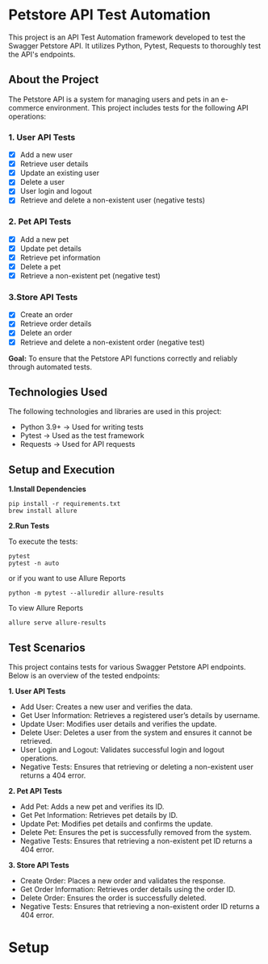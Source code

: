 # Petstore API Test Automation
This project is an API Test Automation framework developed to test the Swagger Petstore API. It utilizes Python, Pytest, Requests to thoroughly test the API's endpoints.
## About the Project
The Petstore API is a system for managing users and pets in an e-commerce environment. This project includes tests for the following API operations:

### **1. User API Tests**

- [x] Add a new user
- [x] Retrieve user details
- [x] Update an existing user
- [x] Delete a user
- [x] User login and logout 
- [x] Retrieve and delete a non-existent user (negative tests)

### **2. Pet API Tests**
- [x] Add a new pet
- [x] Update pet details
- [x] Retrieve pet information
- [x] Delete a pet
- [x] Retrieve a non-existent pet (negative test)

### **3.Store API Tests**

- [x] Create an order
- [x] Retrieve order details
- [x] Delete an order
- [x] Retrieve and delete a non-existent order (negative test)

**Goal:** To ensure that the Petstore API functions correctly and reliably through automated tests.

## Technologies Used

The following technologies and libraries are used in this project:

- Python 3.9+ → Used for writing tests
- Pytest → Used as the test framework
- Requests → Used for API requests

## Setup and Execution

**1.Install Dependencies**

```commandline
pip install -r requirements.txt
brew install allure 
```
**2.Run Tests**

To execute the tests:
```commandline
pytest
pytest -n auto
```
or if you want to use Allure Reports
```commandline
python -m pytest --alluredir allure-results
```

To view Allure Reports
```commandline
allure serve allure-results
```

## Test Scenarios

This project contains tests for various Swagger Petstore API endpoints. Below is an overview of the tested endpoints:

**1. User API Tests**

- Add User: Creates a new user and verifies the data.
- Get User Information: Retrieves a registered user’s details by username.
- Update User: Modifies user details and verifies the update.
- Delete User: Deletes a user from the system and ensures it cannot be retrieved.
- User Login and Logout: Validates successful login and logout operations.
- Negative Tests: Ensures that retrieving or deleting a non-existent user returns a 404 error.

**2. Pet API Tests**

- Add Pet: Adds a new pet and verifies its ID.
- Get Pet Information: Retrieves pet details by ID.
- Update Pet: Modifies pet details and confirms the update.
- Delete Pet: Ensures the pet is successfully removed from the system.
- Negative Tests: Ensures that retrieving a non-existent pet ID returns a 404 error.

**3. Store API Tests**

- Create Order: Places a new order and validates the response.
- Get Order Information: Retrieves order details using the order ID.
- Delete Order: Ensures the order is successfully deleted.
- Negative Tests: Ensures that retrieving a non-existent order ID returns a 404 error.


# Setup
```commandline

```